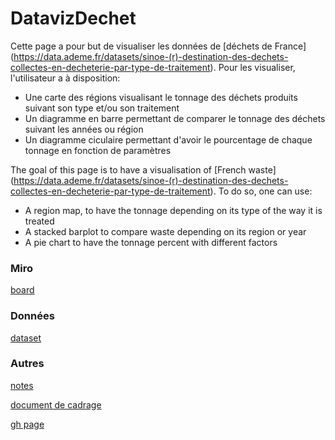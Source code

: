 # DatavizDechet

Cette page a pour but de visualiser les données de [déchets de France] (https://data.ademe.fr/datasets/sinoe-(r)-destination-des-dechets-collectes-en-decheterie-par-type-de-traitement).
Pour les visualiser, l'utilisateur a à disposition:
  - Une carte des régions visualisant le tonnage des déchets produits suivant son type et/ou son traitement
  - Un diagramme en barre permettant de comparer le tonnage des déchets suivant les années ou région
  - Un diagramme ciculaire permettant d'avoir le pourcentage de chaque tonnage en fonction de paramètres
  
The goal of this page is to have a visualisation of [French waste] (https://data.ademe.fr/datasets/sinoe-(r)-destination-des-dechets-collectes-en-decheterie-par-type-de-traitement).
To do so, one can use:
  - A region map, to have the tonnage depending on its type of the way it is treated
  - A stacked barplot to compare waste depending on its region or year
  - A pie chart to have the tonnage percent with different factors

### Miro
[board](https://miro.com/app/board/o9J_ldqDWKQ=/)
### Données
[dataset](https://data.ademe.fr/datasets/sinoe-(r)-destination-des-dechets-collectes-en-decheterie-par-type-de-traitement)
### Autres
[notes](https://docs.google.com/document/d/1FUSumXtkg79WmLqTyoVnoboqp2kkC0KnIgTtlWr6eGU/edit) 


[document de cadrage](https://docs.google.com/document/d/1_Et-eeZRNxkB_b8JNc-MjTSsS9XBjO0KMVi392lnJmI/edit)

[gh page](https://lamborot-eliot.github.io/DatavizDechet/)
